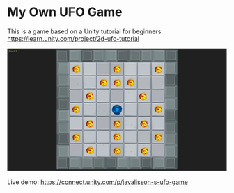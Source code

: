 My Own UFO Game
===============

This is a game based on a Unity tutorial for beginners: https://learn.unity.com/project/2d-ufo-tutorial

![](thumbnail.png)

Live demo: https://connect.unity.com/p/javalisson-s-ufo-game
